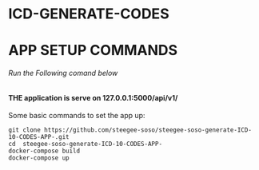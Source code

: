 # ICD-GENERATE-CODES
# APP SETUP COMMANDS

###### Run the Following comand below
####  THE application is serve on  127.0.0.1:5000/api/v1/

Some basic  commands to set the app up:
```
git clone https://github.com/steegee-soso/steegee-soso-generate-ICD-10-CODES-APP-.git
cd  steegee-soso-generate-ICD-10-CODES-APP-
docker-compose build
docker-compose up 